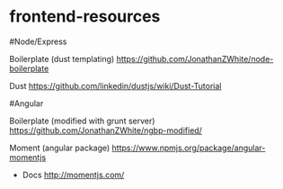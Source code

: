 frontend-resources
==================

#Node/Express

Boilerplate (dust templating) https://github.com/JonathanZWhite/node-boilerplate

Dust https://github.com/linkedin/dustjs/wiki/Dust-Tutorial

#Angular

Boilerplate (modified with grunt server) https://github.com/JonathanZWhite/ngbp-modified/

Moment (angular package) https://www.npmjs.org/package/angular-momentjs 
  - Docs http://momentjs.com/

